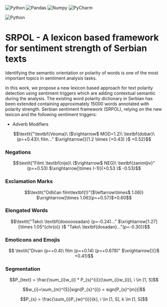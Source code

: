 ![Python](https://img.shields.io/badge/Python-FFD43B?style=for-the-badge&logo=python&logoColor=blue)
![Pandas](https://img.shields.io/badge/Pandas-2C2D72?style=for-the-badge&logo=pandas&logoColor=white)
![Numpy](https://img.shields.io/badge/Numpy-777BB4?style=for-the-badge&logo=numpy&logoColor=white)
![PyCharm](https://img.shields.io/badge/PyCharm-000000.svg?&style=for-the-badge&logo=PyCharm&logoColor=white)

![Python](https://img.shields.io/badge/Python-3-brightgreen)

# SRPOL - A lexicon based framework for sentiment strength of Serbian texts

Identifying the semantic orientation or polarity of words is one of the most important topics in sentiment analysis tasks.

In this work, we propose a new lexicon based approach for text polarity detection using sentiment triggers which are adding contextual semantic during the analysis. The existing word polarity dictionary in Serbian has been extended containing approximately 15000 words annotated with polarity strength. Serbian sentiment framework (SRPOL), relying on the new lexicon and the following sentiment triggers:
- Adverb Modifiers
  
```math 
\textit{"\textbf{Veoma}\ ($\rightarrow$ MOD=1.2)\ \textbf{dobar}\ (p=+0.43)\ film..." $\xrightarrow[]{1.2 \times (+0.43) }$ +0.52}
```

### Negations
  
```math
\textit{"Film\ \textbf{nije}\ ($\rightarrow$ NEG)\ \textbf{zanimljiv}" (p=+0.53) $\xrightarrow[\times (-1)]{+0.53 }$ -0.53}
```

### Exclamation Marks
  
```math 
\textit{"Odličan film\textbf{!}"($\leftarrow\times$ 1.06)} $\xrightarrow[\times 1.06]{p=+0.57}$+0.60
```

### Elongated Words
  
```math 
\textit{"Tako\ \textbf{dooooosadan} (p=-0.24)..." $\xrightarrow[1.27]{\times 1.05^{chr(o)} }$ "Tako\ \textbf{dosadan}..."(p=-0.30)}
```

### Emoticons and Emojis
  
```math

\textit{"Divan (p=+0.4)\ film (p=+0.14) (p=+0.678)" $\xrightarrow[]{}$ +0.41}
```

### Segmentation

```math 
P_{text} = \frac{\sum_{i}w_{i} * P_{s}^{i}}{\sum_{i}w_{i}}, i \in [1, S]
```
```math 
w_{i}=\sum_{m}^{S}|sign(P_{s}^{i}) = sign(P_{s}^{m})|
```
```math 
P_{s} = \frac{\sum_{i}P_{w}^{i}}{k}, i \in [1, S], k \in [1, S]
```


